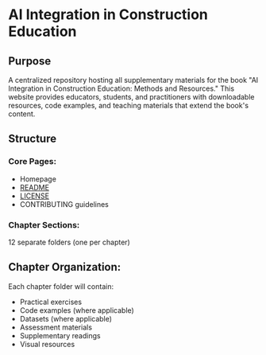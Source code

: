 <h1 id="title"> AI Integration in Construction Education</h1>

<p id="gi">
  <h2 id="general">Purpose</h2>
</p>
A centralized repository hosting all supplementary materials for the book "AI Integration in Construction Education: Methods and Resources." This website provides educators, students, and practitioners with downloadable resources, code examples, and teaching materials that extend the book's content.

<p id="st">
  <h2 id="structure">Structure</h2>
</p>

<p id="list">
  <h3 id="list">Core Pages:</h3>
</p>

- Homepage
- <a href="https://github.com/memoll/ConstructAI/edit/main/README.md">README</a>
- <a href="https://github.com/memoll/ConstructAI/blob/main/LICENSE">LICENSE</a>
- CONTRIBUTING guidelines

<p id="chaps">
  <h3 id="chaps">Chapter Sections:</h3>
</p>

12 separate folders (one per chapter)

<p id="org">
  <h2 id="org">Chapter Organization:</h2>
</p>

Each chapter folder will contain:
- Practical exercises
- Code examples (where applicable)
- Datasets (where applicable)
- Assessment materials
- Supplementary readings
- Visual resources
